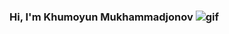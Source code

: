 ### Hi, I'm Khumoyun Mukhammadjonov <img src="https://media1.giphy.com/media/MPxg9U887PS0B8XT4J/giphy.gif?cid=ecf05e47tz2d3d0cq7wofhmpvmjgau7x4nvnv4d07zyauc5d&rid=giphy.gif&ct=g" alt="gif">

<!--
**khumoyunmukhammadjonov/khumoyunmukhammadjonov** is a ✨ _special_ ✨ repository because its `README.md` (this file) appears on your GitHub profile.

Here are some ideas to get you started:

- 🔭 I’m currently working on ...
- 🌱 I’m currently learning ...
- 👯 I’m looking to collaborate on ...
- 🤔 I’m looking for help with ...
- 💬 Ask me about ...
- 📫 How to reach me: ...
- 😄 Pronouns: ...
- ⚡ Fun fact: ...
-->
